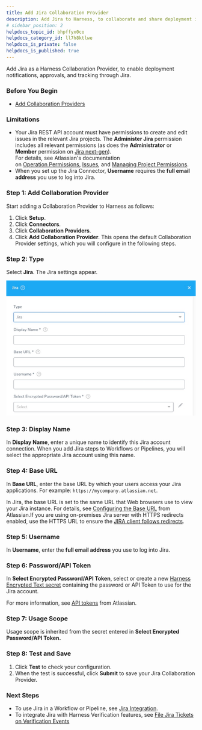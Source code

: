 ```yaml
---
title: Add Jira Collaboration Provider
description: Add Jira to Harness, to collaborate and share deployment info with users and groups.
# sidebar_position: 2
helpdocs_topic_id: bhpffyx0co
helpdocs_category_id: ll7h8ktlwe
helpdocs_is_private: false
helpdocs_is_published: true
---
```


Add Jira as a Harness Collaboration Provider, to enable deployment notifications, approvals, and tracking through Jira.


### Before You Begin

* [Add Collaboration Providers](collaboration-providers.md)


### Limitations

* Your Jira REST API account must have permissions to create and edit issues in the relevant Jira projects. The **Administer Jira** permission includes all relevant permissions (as does the **Administrator** or **Member** permission on [Jira next-gen](https://confluence.atlassian.com/jirasoftwarecloud/overview-of-permissions-in-next-gen-projects-959283605.html)).  
For details, see Atlassian's documentation on [Operation Permissions](https://developer.atlassian.com/cloud/jira/platform/rest/v3/?utm_source=%2Fcloud%2Fjira%2Fplatform%2Frest%2F&utm_medium=302#permissions), [Issues](https://developer.atlassian.com/cloud/jira/platform/rest/v3/?utm_source=%2Fcloud%2Fjira%2Fplatform%2Frest%2F&utm_medium=302#api-group-Issues), and [Managing Project Permissions](https://confluence.atlassian.com/adminjiracloud/managing-project-permissions-776636362.html#Managingprojectpermissions-Projectpermissionsoverview).
* When you set up the Jira Connector, **Username** requires the **full email address** you use to log into Jira.


### Step 1: Add Collaboration Provider

Start adding a Collaboration Provider to Harness as follows:

1. Click **Setup**.
2. Click **Connectors**.
3. Click **Collaboration Providers**.
4. Click **Add Collaboration Provider**. This opens the default Collaboration Provider settings, which you will configure in the following steps.


### Step 2: Type

Select **Jira**. The Jira settings appear.

![](./static/add-jira-collaboration-provider-30.png)

### Step 3: Display Name

In **Display Name**, enter a unique name to identify this Jira account connection. When you add Jira steps to Workflows or Pipelines, you will select the appropriate Jira account using this name.


### Step 4: Base URL

In **Base URL**, enter the base URL by which your users access your Jira applications. For example: `https://mycompany.atlassian.net`.

In Jira, the base URL is set to the same URL that Web browsers use to view your Jira instance. For details, see [Configuring the Base URL](https://confluence.atlassian.com/adminjiraserver071/configuring-the-base-url-802593107.html) from Atlassian.If you are using on-premises Jira server with HTTPS redirects enabled, use the HTTPS URL to ensure the [JIRA client follows redirects](https://confluence.atlassian.com/adminjiraserver/running-jira-applications-over-ssl-or-https-938847764.html#:~:text=If%20you%20want%20to%20only,to%20the%20corresponding%20HTTPS%20URLs.).
### Step 5: Username

In **Username**, enter the **full email address** you use to log into Jira.


### Step 6: Password/API Token

In **Select Encrypted Password/API Token**, select or create a new [Harness Encrypted Text secret](../../security/secrets-management/use-encrypted-text-secrets.md) containing the password or API Token to use for the Jira account.

For more information, see [API tokens](https://confluence.atlassian.com/cloud/api-tokens-938839638.html) from Atlassian.


### Step 7: Usage Scope

Usage scope is inherited from the secret entered in **Select Encrypted Password/API Token.**


### Step 8: Test and Save

1. Click **Test** to check your configuration.
2. When the test is successful, click **Submit** to save your Jira Collaboration Provider.


### Next Steps

* To use Jira in a Workflow or Pipeline, see [Jira Integration](../../../continuous-delivery/model-cd-pipeline/workflows/jira-integration.md).
* To integrate Jira with Harness Verification features, see [File Jira Tickets on Verification Events](../../../continuous-delivery/continuous-verification/tuning-tracking-verification/jira-cv-ticket.md)

